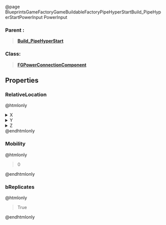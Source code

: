 @page BlueprintsGameFactoryGameBuildableFactoryPipeHyperStartBuild_PipeHyperStartPowerInput PowerInput
### Parent :
<b><a href="_blueprints_game_factory_game_buildable_factory_pipe_hyper_start_build__pipe_hyper_start.html"><blockquote>Build_PipeHyperStart</blockquote></a></b>
### Class:
<b><a href="_class_script_f_g_power_connection_component.html"><blockquote>FGPowerConnectionComponent</blockquote></a></b>
## Properties
### RelativeLocation
@htmlonly
<details>
 <summary>X</summary>
<blockquote>-152.06085205078125</blockquote>
</details>
<details>
 <summary>Y</summary>
<blockquote>9.629169464111328</blockquote>
</details>
<details>
 <summary>Z</summary>
<blockquote>199.06675720214844</blockquote>
</details>
@endhtmlonly

### Mobility
@htmlonly
<blockquote>0</blockquote>
@endhtmlonly

### bReplicates
@htmlonly
<blockquote>True</blockquote>
@endhtmlonly

